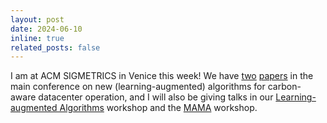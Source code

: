 ```yaml
---
layout: post
date: 2024-06-10
inline: true
related_posts: false
---
```


I am at ACM SIGMETRICS in Venice this week! We have [two](https://dl.acm.org/doi/abs/10.1145/3626776) [papers](https://dl.acm.org/doi/abs/10.1145/3673660.3655074) in the main conference on new (learning-augmented) algorithms for carbon-aware datacenter operation, and I will also be giving talks in our [Learning-augmented Algorithms](https://learning-augmented-algorithms.github.io/) workshop and the [MAMA](https://www.sigmetrics.org/mama/) workshop.
